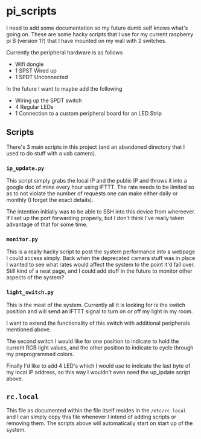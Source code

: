 # pi_scripts

I need to add some documentation so my future dumb self knows what's going on. These are some hacky scripts that I use for my current raspberry pi B (version 1?) that I have mounted on my wall with 2 switches.

Currently the peripheral hardware is as follows

- Wifi dongle
- 1 SPST Wired up
- 1 SPDT Unconnected

In the future I want to maybe add the following

- Wiring up the SPDT switch
- 4 Regular LEDs
- 1 Connection to a custom peripheral board for an LED Strip

## Scripts

There's 3 main scripts in this project (and an abandoned directory that I used to do stuff with a usb camera).

### `ip_update.py`

This script simply grabs the local IP and the public IP and throws it into a google doc of mine every hour using IFTTT. The rate needs to be limited so as to not violate the number of requests one can make either daily or monthly (I forget the exact details).

The intention initially was to be able to SSH into this device from whereever. If I set up the port forwarding properly, but I don't think I've really taken advantage of that for some time.

### `monitor.py`

This is a really hacky script to post the system performance into a webpage I could access simply. Back when the deprecated camera stuff was in place I wanted to see what rates would affect the system to the point it'd fall over. Still kind of a neat page, and I could add stuff in the future to monitor other aspects of the system?

### `light_switch.py`

This is the meat of the system. Currently all it is looking for is the switch position and will send an IFTTT signal to turn on or off my light in my room.

I want to extend the functionality of this switch with additional peripherals mentioned above.

The second switch I would like for one position to indicate to hold the current RGB light values, and the other position to indicate to cycle through my preprogrammed colors.

Finally I'd like to add 4 LED's which I would use to indicate the last byte of my local IP address, so this way I wouldn't even need the up_ipdate script above.

## `rc.local`

This file as documented within the file itself resides in the `/etc/rc.local` and I can simply copy this file whenever I intend of adding scripts or removing them. The scripts above will automatically start on start up of the system.
